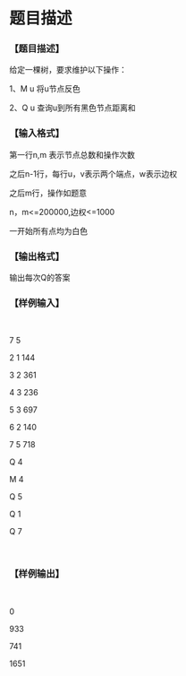 # 题目描述


<h3>
【题目描述】
</h3>
<p>
给定一棵树，要求维护以下操作：
</p>
<p>
1、M u 将u节点反色
</p>
<p>
2、Q u 查询u到所有黑色节点距离和
</p>
<h3>
【输入格式】
</h3>
<p>
第一行n,m 表示节点总数和操作次数
</p>
<p>
之后n-1行，每行u，v表示两个端点，w表示边权
</p>
<p>
之后m行，操作如题意
</p>
<p>
n，m&lt;=200000,边权&lt;=1000
</p>
<p>
一开始所有点均为白色
</p>
<h3>
【输出格式】
</h3>
<p>
输出每次Q的答案
</p>
<h3>
【样例输入】
</h3>
<p>
<br/>
</p>
<p>
7 5
</p>
<p>
2 1 144
</p>
<p>
3 2 361
</p>
<p>
4 3 236
</p>
<p>
5 3 697
</p>
<p>
6 2 140
</p>
<p>
7 5 718
</p>
<p>
Q 4
</p>
<p>
M 4
</p>
<p>
Q 5
</p>
<p>
Q 1
</p>
<p>
Q 7
</p>
<p>
<br/>
</p>
<h3>
【样例输出】
</h3>
<p>
<br/>
</p>
<p>
0
</p>
<p>
933
</p>
<p>
741
</p>
<p>
1651
</p>
<p>
<br/>
</p>
<audio controls="controls" style="display:none;"></audio><audio controls="controls" style="display:none;"></audio>
